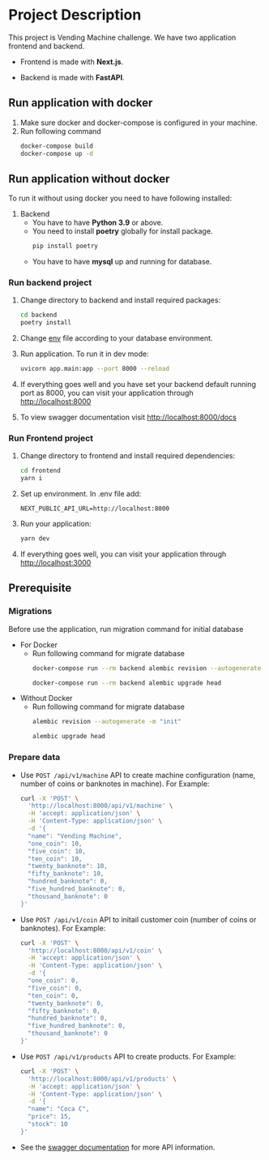 # Project Description

This project is Vending Machine challenge.
We have two application frontend and backend. 

* Frontend is made with **Next.js**. 

* Backend is made with **FastAPI**.


## Run application with docker
1) Make sure docker and docker-compose is configured in your machine.
2) Run following command
    ```bash
    docker-compose build
    docker-compose up -d
    ```

## Run application without docker
To run it without using docker you need to have following installed:

1. Backend
    * You have to have **Python 3.9** or above.
    * You need to install **poetry** globally for install package.
      ```bash
      pip install poetry
      ```
    * You have to have **mysql** up and running for database.
    
### Run backend project
1. Change directory to backend and install required packages:
    ```bash
    cd backend
    poetry install
    ```
2. Change [env](backend/.env) file according to your database environment.

3. Run application. To run it in dev mode:
    ```bash
    uvicorn app.main:app --port 8000 --reload   
    ```
4. If everything goes well and you have set your backend default running port as 8000, you can visit your application through [http://localhost:8000](http://localhost:8000)

5. To view swagger documentation visit [http://localhost:8000/docs](http://localhost:8000/docs)

   
### Run Frontend project
1. Change directory to frontend and install required dependencies:
    ```bash
    cd frontend
    yarn i
    ```
2. Set up environment. In .env file add:
    ```env
    NEXT_PUBLIC_API_URL=http://localhost:8000
    ```
3. Run your application:
    ```bash
    yarn dev
    ```
4. If everything goes well, you can visit your application through [http://localhost:3000](http://localhost:3000) 

## Prerequisite
### Migrations
Before use the application, run migration command for initial database

  * For Docker
    * Run following command for migrate database
      ```bash
      docker-compose run --rm backend alembic revision --autogenerate -m "init"

      docker-compose run --rm backend alembic upgrade head
      ```
  * Without Docker
    * Run following command for migrate database
      ```bash
      alembic revision --autogenerate -m "init"

      alembic upgrade head
      ```
### Prepare data
  * Use ```POST /api/v1/machine``` API to create machine configuration (name, number of coins or banknotes in machine). For Example:
    ```bash
    curl -X 'POST' \
      'http://localhost:8000/api/v1/machine' \
      -H 'accept: application/json' \
      -H 'Content-Type: application/json' \
      -d '{
      "name": "Vending Machine",
      "one_coin": 10,
      "five_coin": 10,
      "ten_coin": 10,
      "twenty_banknote": 10,
      "fifty_banknote": 10,
      "hundred_banknote": 0,
      "five_hundred_banknote": 0,
      "thousand_banknote": 0
    }'
    ```
  * Use ```POST /api/v1/coin``` API to initail customer coin (number of coins or banknotes). For Example:
    ```bash
    curl -X 'POST' \
      'http://localhost:8000/api/v1/coin' \
      -H 'accept: application/json' \
      -H 'Content-Type: application/json' \
      -d '{
      "one_coin": 0,
      "five_coin": 0,
      "ten_coin": 0,
      "twenty_banknote": 0,
      "fifty_banknote": 0,
      "hundred_banknote": 0,
      "five_hundred_banknote": 0,
      "thousand_banknote": 0
    }'
    ```
  * Use ```POST /api/v1/products``` API to create products. For Example:
    ```bash
    curl -X 'POST' \
      'http://localhost:8000/api/v1/products' \
      -H 'accept: application/json' \
      -H 'Content-Type: application/json' \
      -d '{
      "name": "Coca C",
      "price": 15,
      "stock": 10
    }'
    ```
  * See the [swagger documentation](http://localhost:8000/docs) for more API information.
